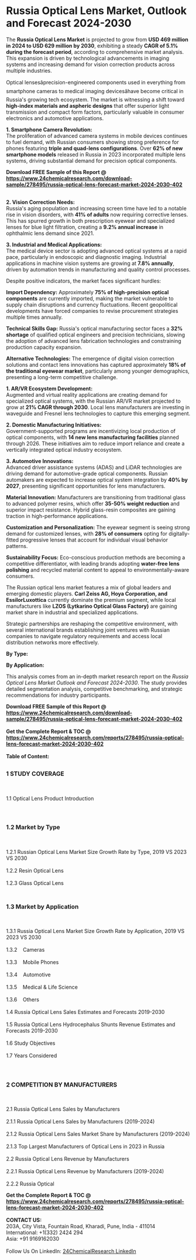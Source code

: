 <h1>Russia Optical Lens Market, Outlook and Forecast 2024-2030</h1><p>The <strong>Russia Optical Lens Market</strong> is projected to grow from <strong>USD 469 million in 2024 to USD 629 million by 2030</strong>, exhibiting a steady <strong>CAGR of 5.1% during the forecast period</strong>, according to comprehensive market analysis. This expansion is driven by technological advancements in imaging systems and increasing demand for vision correction products across multiple industries.</p><p>Optical lensesâprecision-engineered components used in everything from smartphone cameras to medical imaging devicesâhave become critical in Russia's growing tech ecosystem. The market is witnessing a shift toward <strong>high-index materials and aspheric designs</strong> that offer superior light transmission and compact form factors, particularly valuable in consumer electronics and automotive applications.</p><p><strong>1. Smartphone Camera Revolution:</strong><br>
The proliferation of advanced camera systems in mobile devices continues to fuel demand, with Russian consumers showing strong preference for phones featuring <strong>triple and quad-lens configurations</strong>. Over <strong>62% of new smartphone models</strong> released in Russia in 2023 incorporated multiple lens systems, driving substantial demand for precision optical components.</p><div><b>Download FREE Sample of this Report @ 
            <a href="https://www.24chemicalresearch.com/download-sample/278495/russia-optical-lens-forecast-market-2024-2030-402">
            https://www.24chemicalresearch.com/download-sample/278495/russia-optical-lens-forecast-market-2024-2030-402</a></b></div><br><p><strong>2. Vision Correction Needs:</strong><br>
Russia's aging population and increasing screen time have led to a notable rise in vision disorders, with <strong>41% of adults</strong> now requiring corrective lenses. This has spurred growth in both prescription eyewear and specialized lenses for blue light filtration, creating a <strong>9.2% annual increase</strong> in ophthalmic lens demand since 2021.</p><p><strong>3. Industrial and Medical Applications:</strong><br>
The medical device sector is adopting advanced optical systems at a rapid pace, particularly in endoscopic and diagnostic imaging. Industrial applications in machine vision systems are growing at <strong>7.8% annually</strong>, driven by automation trends in manufacturing and quality control processes.</p><p>Despite positive indicators, the market faces significant hurdles:</p><p><strong>Import Dependency:</strong> Approximately <strong>75% of high-precision optical components</strong> are currently imported, making the market vulnerable to supply chain disruptions and currency fluctuations. Recent geopolitical developments have forced companies to revise procurement strategies multiple times annually.</p><p><strong>Technical Skills Gap:</strong> Russia's optical manufacturing sector faces a <strong>32% shortage</strong> of qualified optical engineers and precision technicians, slowing the adoption of advanced lens fabrication technologies and constraining production capacity expansion.</p><p><strong>Alternative Technologies:</strong> The emergence of digital vision correction solutions and contact lens innovations has captured approximately <strong>18% of the traditional eyewear market</strong>, particularly among younger demographics, presenting a long-term competitive challenge.</p><p><strong>1. AR/VR Ecosystem Development:</strong><br>
Augmented and virtual reality applications are creating demand for specialized optical systems, with the Russian AR/VR market projected to grow at <strong>21% CAGR through 2030</strong>. Local lens manufacturers are investing in waveguide and Fresnel lens technologies to capture this emerging segment.</p><p><strong>2. Domestic Manufacturing Initiatives:</strong><br>
Government-supported programs are incentivizing local production of optical components, with <strong>14 new lens manufacturing facilities</strong> planned through 2026. These initiatives aim to reduce import reliance and create a vertically integrated optical industry ecosystem.</p><p><strong>3. Automotive Innovations:</strong><br>
Advanced driver assistance systems (ADAS) and LiDAR technologies are driving demand for automotive-grade optical components. Russian automakers are expected to increase optical system integration by <strong>40% by 2027</strong>, presenting significant opportunities for lens manufacturers.</p><p><strong>Material Innovation:</strong> Manufacturers are transitioning from traditional glass to advanced polymer resins, which offer <strong>35-50% weight reduction</strong> and superior impact resistance. Hybrid glass-resin composites are gaining traction in high-performance applications.</p><p><strong>Customization and Personalization:</strong> The eyewear segment is seeing strong demand for customized lenses, with <strong>28% of consumers</strong> opting for digitally-fitted progressive lenses that account for individual visual behavior patterns.</p><p><strong>Sustainability Focus:</strong> Eco-conscious production methods are becoming a competitive differentiator, with leading brands adopting <strong>water-free lens polishing</strong> and recycled material content to appeal to environmentally-aware consumers.</p><p>The Russian optical lens market features a mix of global leaders and emerging domestic players. <strong>Carl Zeiss AG, Hoya Corporation, and EssilorLuxottica</strong> currently dominate the premium segment, while local manufacturers like <strong>LZOS (Lytkarino Optical Glass Factory)</strong> are gaining market share in industrial and specialized applications.</p><p>Strategic partnerships are reshaping the competitive environment, with several international brands establishing joint ventures with Russian companies to navigate regulatory requirements and access local distribution networks more effectively.</p><p><strong>By Type:</strong></p><p><strong>By Application:</strong></p><p>This analysis comes from an in-depth market research report on the <em>Russia Optical Lens Market Outlook and Forecast 2024-2030</em>. The study provides detailed segmentation analysis, competitive benchmarking, and strategic recommendations for industry participants.</p><div><b>Download FREE Sample of this Report @ 
            <a href="https://www.24chemicalresearch.com/download-sample/278495/russia-optical-lens-forecast-market-2024-2030-402">
            https://www.24chemicalresearch.com/download-sample/278495/russia-optical-lens-forecast-market-2024-2030-402</a></b></div><br><div><b>Get the Complete Report & TOC @ 
            <a href="https://www.24chemicalresearch.com/reports/278495/russia-optical-lens-forecast-market-2024-2030-402">
            https://www.24chemicalresearch.com/reports/278495/russia-optical-lens-forecast-market-2024-2030-402</a></b></div><br>
            <b>Table of Content:</b><p><h2><span style="font-size:16px"><strong>1 STUDY COVERAGE</strong></span></h2><br />
<p>1.1 Optical Lens Product Introduction</p><br />
<h2><span style="font-size:16px"><strong>1.2 Market by Type</strong></span></h2><br />
<p>1.2.1 Russian Optical Lens Market Size Growth Rate by Type, 2019 VS 2023 VS 2030<br /><br />
1.2.2 Resin Optical Lens&nbsp;&nbsp; &nbsp;<br /><br />
1.2.3 Glass Optical Lens<br /><br />
<h2><span style="font-size:16px"><strong>1.3 Market by Application</strong></span></h2><br />
<p>1.3.1 Russia Optical Lens Market Size Growth Rate by Application, 2019 VS 2023 VS 2030<br /><br />
1.3.2&nbsp;&nbsp; &nbsp;Cameras<br /><br />
1.3.3&nbsp;&nbsp; &nbsp;Mobile Phones<br /><br />
1.3.4&nbsp;&nbsp; &nbsp;Automotive<br /><br />
1.3.5&nbsp;&nbsp; &nbsp;Medical & Life Science<br /><br />
1.3.6&nbsp;&nbsp; &nbsp;Others<br /><br />
1.4 Russia Optical Lens Sales Estimates and Forecasts 2019-2030<br /><br />
1.5 Russia Optical Lens Hydrocephalus Shunts Revenue Estimates and Forecasts 2019-2030<br /><br />
1.6 Study Objectives<br /><br />
1.7 Years Considered</p><br />
<h2><span style="font-size:16px"><strong>2 COMPETITION BY MANUFACTURERS</strong></span></h2><br />
<p>2.1 Russia Optical Lens Sales by Manufacturers<br /><br />
2.1.1 Russia Optical Lens Sales by Manufacturers (2019-2024)<br /><br />
2.1.2 Russia Optical Lens Sales Market Share by Manufacturers (2019-2024)<br /><br />
2.1.3 Top Largest Manufacturers of Optical Lens in 2023 in Russia<br /><br />
2.2 Russia Optical Lens Revenue by Manufacturers<br /><br />
2.2.1 Russia Optical Lens Revenue by Manufacturers (2019-2024)<br /><br />
2.2.2 Russia Optical</p><div><b>Get the Complete Report & TOC @ 
            <a href="https://www.24chemicalresearch.com/reports/278495/russia-optical-lens-forecast-market-2024-2030-402">
            https://www.24chemicalresearch.com/reports/278495/russia-optical-lens-forecast-market-2024-2030-402</a></b></div><br><b>CONTACT US:</b><br>
            203A, City Vista, Fountain Road, Kharadi, Pune, India - 411014<br>
            International: +1(332) 2424 294<br>
            Asia: +91 9169162030 <br><br>
            Follow Us On LinkedIn: <a href="https://www.linkedin.com/company/24chemicalresearch/">24ChemicalResearch LinkedIn</a>
